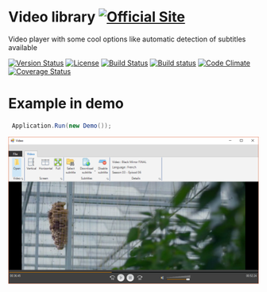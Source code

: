# Video library [![Official Site](https://img.shields.io/badge/site-servodroid.com-orange.svg)](http://servodroid.com)

Video player with some cool options like automatic detection of subtitles available

[![Version Status](https://img.shields.io/nuget/v/Droid_video.svg)](https://www.nuget.org/packages/Droid_video/)
[![License](https://img.shields.io/github/license/brandondahler/Data.HashFunction.svg)](https://raw.githubusercontent.com/ThibaultMontaufray/Tools4Libraries/master/License)
[![Build Status](https://travis-ci.org/ThibaultMontaufray/Droid-Video.svg?branch=master)](https://travis-ci.org/ThibaultMontaufray/Droid-Video) 
[![Build status](https://ci.appveyor.com/api/projects/status/sidmejyg6biq7gkr?svg=true)](https://ci.appveyor.com/project/ThibaultMontaufray/Droid-Video)
[![Code Climate](https://codeclimate.com/github/ThibaultMontaufray/Droid-Video/badges/gpa.svg)](https://codeclimate.com/github/ThibaultMontaufray/Droid-Video)
[![Coverage Status](https://coveralls.io/repos/github/ThibaultMontaufray/Droid-Video/badge.svg)](https://coveralls.io/r/ThibaultMontaufray/Droid-Video?branch=master)

# Example in demo

```csharp
 Application.Run(new Demo());
```
<img src="./Demo.png" />
